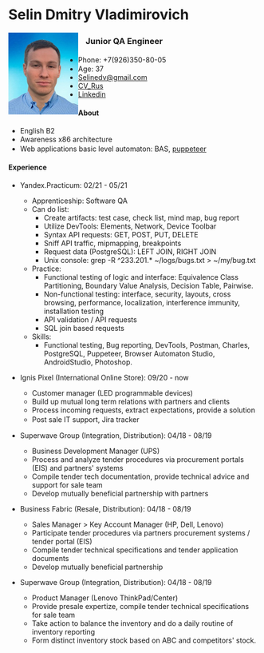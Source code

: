 
# Selin Dmitry Vladimirovich

<img align="left" src="https://raw.githubusercontent.com/Selinedv/selinedv.github.io/main/resumephoto.jpg"  alt="drawing" width="140">      

###         ㅤJunior QA Engineer 

* Phone: +7(926)350-80-05ㅤ
* Age: 37
* Selinedv@gmail.com
* [CV_Rus](https://github.com/Selinedv/selinedv.github.io/raw/main/Selin%20QC%20trainee.pdf)
* [Linkedin](https://linkedin.com/in/dmitry-selin-a71085211)


#### About
* English B2
* Awareness x86 architecture
* Web applications basic level automaton: BAS, [puppeteer](https://youtu.be/hSY4BcvlmOI)ㅤ

#### Experience
* Yandex.Practicum: 02/21 - 05/21 
  * Apprenticeship: Software QA
  * Can do list:
    * Create artifacts: test case, check list, mind map, bug report
    * Utilize DevTools: Elements, Network, Device Toolbar
    * Syntax API requests: GET, POST, PUT, DELETE
    * Sniff API traffic, mipmapping, breakpoints
    * Request data (PostgreSQL): LEFT JOIN, RIGHT JOIN
    * Unix console: grep -R ^233.201.* ~/logs/bugs.txt > ~/my/bug.txt
  * Practice:
    * Functional testing of logic and interface: Equivalence Class Partitioning, Boundary Value Analysis, Decision Table, Pairwise.
    * Non-functional testing: interface, security, layouts, cross browsing, performance, localization, interference immunity, installation testing
    * API validation / API requests
    * SQL join based requests 
  * Skills: 
    * Functional testing, Bug reporting, DevTools, Postman, Charles, PostgreSQL, Puppeteer, Browser Automaton Studio, AndroidStudio, Photoshop.

* Ignis Pixel (International Online Store): 09/20 - now
  * Customer manager (LED programmable devices)
  * Build up mutual long term relations with partners and clients
  * Process incoming requests, extract expectations, provide a solution
  * Post sale IT support, Jira trackerㅤ

* Superwave Group (Integration, Distribution): 04/18 - 08/19
  * Business Development Manager (UPS)
  * Process and analyze tender procedures via procurement portals (EIS) and partners' systems
  * Compile tender tech documentation, provide technical advice and support for sale team
  * Develop mutually beneficial partnership with partners

* Business Fabric (Resale, Distribution): 04/18 - 08/19
    * Sales Manager > Key Account Manager (HP, Dell, Lenovo)
    * Participate tender prоcedures via partners procurement systems / tender portal (EIS)
    * Compile tender technical specifications and tender application documents
    * Develop mutually beneficial partnership

* Superwave Group (Integration, Distribution): 04/18 - 08/19
    * Product Manager (Lenovo ThinkPad/Center)
    * Provide presale expertize, compile tender technical specifications for sale team
    * Take action to balance the inventory and do a daily routine of inventory reporting
    * Form distinct inventory stock based on ABC and competitors' stock.


